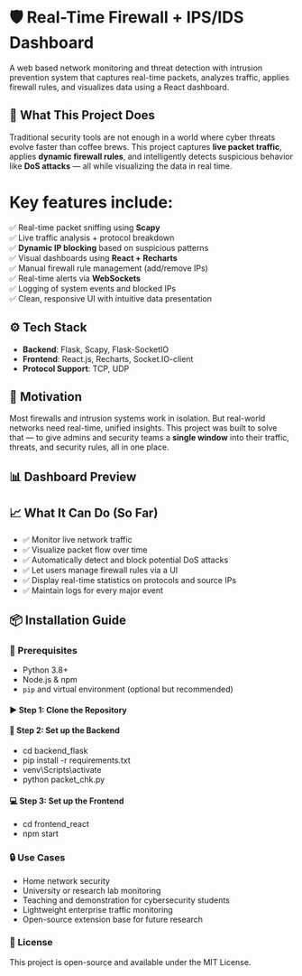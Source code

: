 # 🛡️ Real-Time Firewall + IPS/IDS Dashboard

A web based network monitoring and threat detection with intrusion prevention system that captures real-time packets, analyzes traffic, applies firewall rules, and visualizes data using a React dashboard.

## 🚀 What This Project Does

Traditional security tools are not enough in a world where cyber threats evolve faster than coffee brews. This project captures **live packet traffic**, applies **dynamic firewall rules**, and intelligently detects suspicious behavior like **DoS attacks** — all while visualizing the data in real time.

# Key features include:

✅ Real-time packet sniffing using **Scapy**  
✅ Live traffic analysis + protocol breakdown  
✅ **Dynamic IP blocking** based on suspicious patterns  
✅ Visual dashboards using **React + Recharts**  
✅ Manual firewall rule management (add/remove IPs)  
✅ Real-time alerts via **WebSockets**  
✅ Logging of system events and blocked IPs  
✅ Clean, responsive UI with intuitive data presentation

## ⚙️ Tech Stack
- **Backend**: Flask, Scapy, Flask-SocketIO
- **Frontend**: React.js, Recharts, Socket.IO-client
- **Protocol Support**: TCP, UDP

## 🧠 Motivation

Most firewalls and intrusion systems work in isolation. But real-world networks need real-time, unified insights. This project was built to solve that — to give admins and security teams a **single window** into their traffic, threats, and security rules, all in one place.

## 📊 Dashboard Preview


## 📈 What It Can Do (So Far)

- ✅ Monitor live network traffic  
- ✅ Visualize packet flow over time  
- ✅ Automatically detect and block potential DoS attacks  
- ✅ Let users manage firewall rules via a UI  
- ✅ Display real-time statistics on protocols and source IPs  
- ✅ Maintain logs for every major event


## 📦 Installation Guide

### 📌 Prerequisites
- Python 3.8+
- Node.js & npm
- `pip` and virtual environment (optional but recommended)

#### ▶️ Step 1: Clone the Repository

#### 🧪 Step 2: Set up the Backend
- cd backend_flask
- pip install -r requirements.txt
- venv\Scripts\activate
- python packet_chk.py

#### 💻 Step 3: Set up the Frontend
- cd frontend_react
- npm start

### 🔒 Use Cases
- Home network security
- University or research lab monitoring
- Teaching and demonstration for cybersecurity students
- Lightweight enterprise traffic monitoring
- Open-source extension base for future research

### 📜 License
This project is open-source and available under the MIT License.

